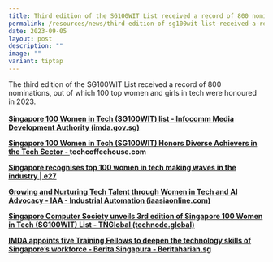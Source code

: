 ```yaml
---
title: Third edition of the SG100WIT List received a record of 800 nominations
permalink: /resources/news/third-edition-of-sg100wit-list-received-a-record-of-800-nominations/
date: 2023-09-05
layout: post
description: ""
image: ""
variant: tiptap
---
```

<p>The third edition of the SG100WIT List received a record of 800 nominations,
out of which 100 top women and girls in tech were honoured in 2023.
<br>
<br><strong><a href="https://www.imda.gov.sg/resources/press-releases-factsheets-and-speeches/factsheets/2023/sg-100-women-in-tech-list" rel="noopener noreferrer nofollow" target="_blank">Singapore 100 Women in Tech (SG100WIT) list - Infocomm Media Development Authority (imda.gov.sg)</a></strong>
</p>
<p><strong><a href="https://techcoffeehouse.com/2023/09/05/singapore-100-women-in-tech-sg100wit-honors-diverse-achievers-in-the-tech-sector/" rel="noopener noreferrer nofollow" target="_blank">Singapore 100 Women in Tech (SG100WIT) Honors Diverse Achievers in the Tech Sector - </a><a rel="noopener noreferrer nofollow" target="_blank">techcoffeehouse.com</a></strong>
</p>
<p><strong><a href="https://e27.co/singapore-recognises-top-100-women-in-tech-making-waves-in-the-industry-20230905/" rel="noopener noreferrer nofollow" target="_blank">Singapore recognises top 100 women in tech making waves in the industry | e27</a></strong>
</p>
<p><strong><a href="https://www.iaasiaonline.com/growing-and-nurturing-tech-talent-through-women-in-tech-and-ai-advocacy/" rel="noopener noreferrer nofollow" target="_blank">Growing and Nurturing Tech Talent through Women in Tech and AI Advocacy - IAA - Industrial Automation (iaasiaonline.com)</a></strong>
</p>
<p><strong><a href="https://technode.global/2023/09/11/singapore-computer-society-unveils-3rd-edition-of-singapore-100-women-in-tech-sg100wit-list/" rel="noopener noreferrer nofollow" target="_blank">Singapore Computer Society unveils 3rd edition of Singapore 100 Women in Tech (SG100WIT) List - TNGlobal (technode.global)</a> </strong>
</p>
<p><strong><a href="https://www.beritaharian.sg/setempat/imda-lantik-5-rakan-kerja-latihan-bagi-pertingkat-kemahiran-teknologi-tenaga-kerja" rel="noopener noreferrer nofollow" target="_blank">IMDA appoints five Training Fellows to deepen the technology skills of Singapore’s workforce - Berita Singapura - Beritaharian.sg</a></strong>
<br>
</p>